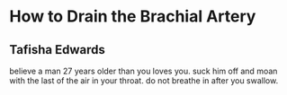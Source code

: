 # How to Drain the Brachial Artery

## Tafisha Edwards

believe a man 27 years older than you loves you.
suck him off and moan with the last of the air
in your throat. do not breathe in after you swallow.